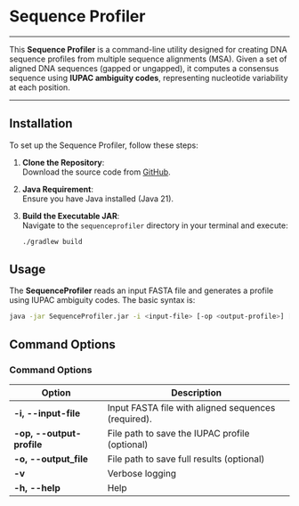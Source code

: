 # Sequence Profiler

---

This **Sequence Profiler** is a command-line utility designed for creating DNA sequence profiles from multiple sequence alignments (MSA). Given a set of aligned DNA sequences (gapped or ungapped), it computes a consensus sequence using **IUPAC ambiguity codes**, representing nucleotide variability at each position.

---

## Installation

To set up the Sequence Profiler, follow these steps:

1. **Clone the Repository**:  
   Download the source code from [GitHub](https://github.com/DemiOever/Sequence_profiler).

2. **Java Requirement**:  
   Ensure you have Java installed (Java 21).

3. **Build the Executable JAR**:  
   Navigate to the `sequenceprofiler` directory in your terminal and execute:
   ```bash
   ./gradlew build
    ```
   
## Usage

The **SequenceProfiler** reads an input FASTA file and generates a profile using IUPAC ambiguity codes. The basic syntax is:

```bash
java -jar SequenceProfiler.jar -i <input-file> [-op <output-profile>] [-o <output-file>] [-v]
```

## Command Options
### Command Options

| Option                  | Description                                         |
|-------------------------|-----------------------------------------------------|
| **-i, --input-file**    | Input FASTA file with aligned sequences (required). |
| **-op, --output-profile** | File path to save the IUPAC profile (optional)      |
| **-o, --output_file**   | File path to save full results (optional)           |
| **-v**                  | Verbose logging                                     |
| **-h, --help**                    | Help                            |
